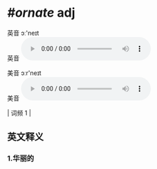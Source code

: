 # ***\#ornate*** adj
英音 ɔː'neɪt  
英音
<audio src="./media/ornate1.aac" controls="controls"></audio>

美音 ɔːr'neɪt  
美音
<audio src="./media/ornate2.aac" controls="controls"></audio>



| 词频 1 |  

英文释义
---
### 1.**华丽的**  


